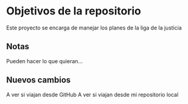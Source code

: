 # Objetivos de la repositorio

Este proyecto se encarga de manejar los planes de la liga de la justicia


## Notas
Pueden hacer lo que quieran...

## Nuevos cambios
A ver si viajan desde GitHub
A ver si viajan desde mi repositorio local

